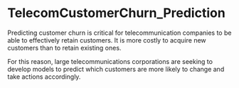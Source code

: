 # TelecomCustomerChurn_Prediction 

Predicting customer churn is critical for telecommunication companies to be able to effectively retain customers. It is more costly to acquire new customers than to retain existing ones. 

For this reason, large telecommunications corporations are seeking to develop models to predict which customers are more likely to change and take actions accordingly.
